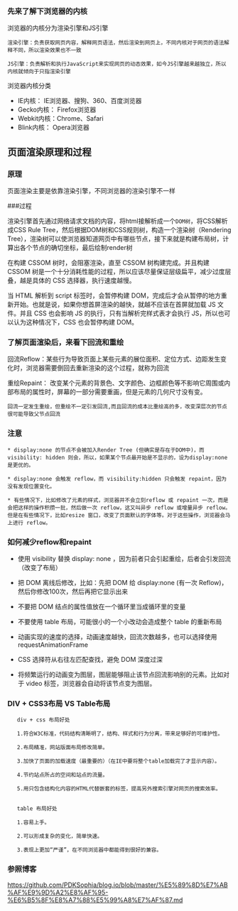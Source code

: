 ### 先来了解下浏览器的内核

浏览器的内核分为渲染引擎和JS引擎

``` 
渲染引擎：负责获取网页内容，解释网页语法，然后渲染到网页上，不同内核对于网页的语法解释不同，所以渲染效果也不一致

JS引擎：负责解析和执行JavaScript来实现网页的动态效果，如今JS引擎越来越独立，所以内核就倾向于只指渲染引擎
```
浏览器内核分类

* IE内核： IE浏览器、搜狗、360、百度浏览器
* Gecko内核： Firefox浏览器
* Webkit内核：Chrome、Safari
* Blink内核： Opera浏览器

 页面渲染原理和过程
 ---
 ### 原理
  
  页面渲染主要是依靠渲染引擎，不同浏览器的渲染引擎不一样
  
  ###过程
  
渲染引擎首先通过网络请求文档的内容，将html接解析成一个```DOM树```，将CSS解析成CSS Rule Tree，然后根据DOM树和CSS规则树，构造一个渲染树（Rendering Tree），渲染树可以使浏览器知道网页中有哪些节点，接下来就是构建布局树，计算出各个节点的确切坐标，最后绘制render树
  
在构建 CSSOM 树时，会阻塞渲染，直至 CSSOM 树构建完成。并且构建 CSSOM 树是一个十分消耗性能的过程，所以应该尽量保证层级扁平，减少过度层叠，越是具体的 CSS 选择器，执行速度越慢。

当 HTML 解析到 script 标签时，会暂停构建 DOM，完成后才会从暂停的地方重新开始。也就是说，如果你想首屏渲染的越快，就越不应该在首屏就加载 JS 文件。并且 CSS 也会影响 JS 的执行，只有当解析完样式表才会执行 JS，所以也可以认为这种情况下，CSS 也会暂停构建 DOM。

### 了解页面渲染后，来看下回流和重绘

回流Reflow：某些行为导致页面上某些元素的展位面积、定位方式、边距发生变化时，浏览器需要倒回去重新渲染的这个过程，就称为回流

重绘Repaint： 改变某个元素的背景色、文字颜色、边框颜色等不影响它周围或内部布局的属性时，屏幕的一部分需要重画，但是元素的几何尺寸没有变。

```回流一定发生重绘，但重绘不一定引发回流,而且回流的成本比重绘高的多，改变深层次的节点很可能导致父节点回流```

### 注意
```
* display:none 的节点不会被加入Render Tree (但确实是存在于DOM中)，而visibility: hidden 则会，所以，如果某个节点最开始是不显示的，设为display:none是更优的。

* display:none 会触发 reflow，而 visibility:hidden 只会触发 repaint，因为没有发现位置变化。

* 有些情况下，比如修改了元素的样式，浏览器并不会立刻reflow 或 repaint 一次，而是会把这样的操作积攒一批，然后做一次 reflow，这又叫异步 reflow 或增量异步 reflow。但是在有些情况下，比如resize 窗口，改变了页面默认的字体等。对于这些操作，浏览器会马上进行 reflow。
```
### 如何减少reflow和repaint

* 使用 visibility 替换 display: none ，因为前者只会引起重绘，后者会引发回流（改变了布局）

* 把 DOM 离线后修改，比如：先把 DOM 给 display:none (有一次 Reflow)，然后你修改100次，然后再把它显示出来

* 不要把 DOM 结点的属性值放在一个循环里当成循环里的变量

* 不要使用 table 布局，可能很小的一个小改动会造成整个 table 的重新布局

* 动画实现的速度的选择，动画速度越快，回流次数越多，也可以选择使用 requestAnimationFrame

* CSS 选择符从右往左匹配查找，避免 DOM 深度过深

* 将频繁运行的动画变为图层，图层能够阻止该节点回流影响别的元素。比如对于 video 标签，浏览器会自动将该节点变为图层。

###  DIV + CSS3布局 VS Table布局

```
   div + css 布局好处

   1.符合W3C标准，代码结构清晰明了，结构、样式和行为分离，带来足够好的可维护性。

   2.布局精准，网站版面布局修改简单。

   3.加快了页面的加载速度（最重要的）（在IE中要将整个table加载完了才显示内容）。

   4.节约站点所占的空间和站点的流量。

   5.用只包含结构化内容的HTML代替嵌套的标签，提高另外搜索引擎对网页的搜索效率。


   table 布局好处

   1.容易上手。

   2.可以形成复杂的变化，简单快速。

   3.表现上更加“严谨”，在不同浏览器中都能得到很好的兼容。
```

### 参照博客

https://github.com/PDKSophia/blog.io/blob/master/%E5%89%8D%E7%AB%AF%E9%9D%A2%E8%AF%95-%E6%B5%8F%E8%A7%88%E5%99%A8%E7%AF%87.md


